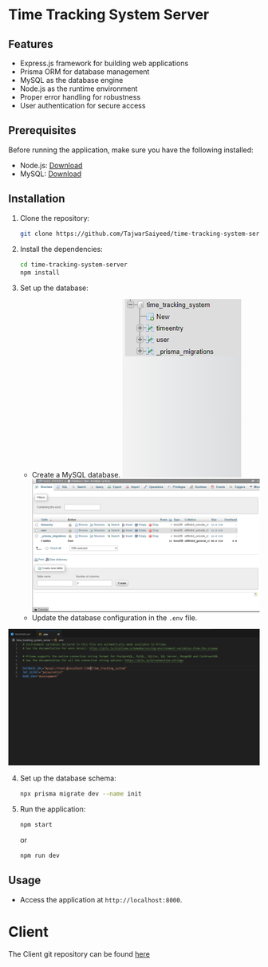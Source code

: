 # Time Tracking System Server

## Features

- Express.js framework for building web applications
- Prisma ORM for database management
- MySQL as the database engine
- Node.js as the runtime environment
- Proper error handling for robustness
- User authentication for secure access

## Prerequisites

Before running the application, make sure you have the following installed:

- Node.js: [Download](https://nodejs.org)
- MySQL: [Download](https://www.mysql.com/downloads/)

## Installation

1. Clone the repository:

   ```bash
   git clone https://github.com/TajwarSaiyeed/time-tracking-system-server.git
   ```

2. Install the dependencies:

   ```bash
   cd time-tracking-system-server
   npm install
   ```

3. Set up the database:

   - Create a MySQL database.
     ![database image](./db1.png)
     ![database image 2](./db2.png)
   - Update the database configuration in the `.env` file.

![env file image](./env.png)

4. Set up the database schema:

   ```bash
   npx prisma migrate dev --name init
   ```

5. Run the application:

   ```bash
   npm start
   ```

   or

   ```bash
   npm run dev
   ```

## Usage

- Access the application at `http://localhost:8000`.

# Client

The Client git repository can be found [here](https://github.com/TajwarSaiyeed/time-tracking-system-client)
